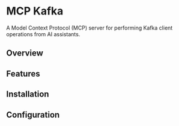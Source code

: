 # MCP Kafka

A Model Context Protocol (MCP) server for performing Kafka client operations from AI assistants.

## Overview

## Features

## Installation

## Configuration